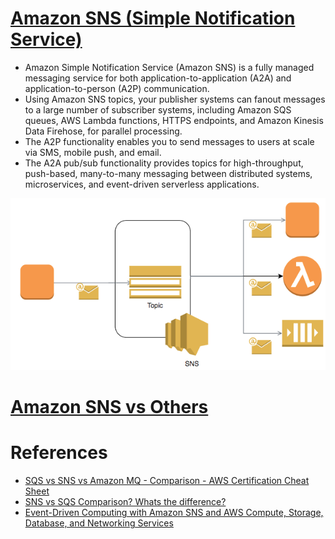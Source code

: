 
# [Amazon SNS (Simple Notification Service)](https://aws.amazon.com/sns)

- Amazon Simple Notification Service (Amazon SNS) is a fully managed messaging service for both application-to-application (A2A) and application-to-person (A2P) communication.
- Using Amazon SNS topics, your publisher systems can fanout messages to a large number of subscriber systems, including Amazon SQS queues, AWS Lambda functions, HTTPS endpoints, and Amazon Kinesis Data Firehose, for parallel processing.
- The A2P functionality enables you to send messages to users at scale via SMS, mobile push, and email.
- The A2A pub/sub functionality provides topics for high-throughput, push-based, many-to-many messaging between distributed systems, microservices, and event-driven serverless applications.

![img.png](assests/sns/sns_img.png)

# [Amazon SNS vs Others](../../../README.md#message-brokers)

# References
- [SQS vs SNS vs Amazon MQ - Comparison - AWS Certification Cheat Sheet](https://cloud.in28minutes.com/aws-certification-sqs-vs-sns-vs-amazon-mq)
- [SNS vs SQS Comparison? Whats the difference?](https://www.youtube.com/watch?v=mXk0MNjlO7A)
- [Event-Driven Computing with Amazon SNS and AWS Compute, Storage, Database, and Networking Services](https://aws.amazon.com/blogs/compute/event-driven-computing-with-amazon-sns-compute-storage-database-and-networking-services/)